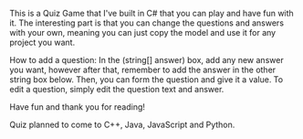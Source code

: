 This is a Quiz Game that I've built in C# that you can play and have fun with it. The interesting part is that you can change the questions and answers with your own, meaning you can just copy the model and use it for any project you want.

How to add a question: In the (string[] answer) box, add any new answer you want, however after that, remember to add the answer in the other string box below. Then, you can form the question and give it a value. To edit a question, simply edit the question text and answer.

Have fun and thank you for reading!

Quiz planned to come to C++, Java, JavaScript and Python.
